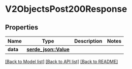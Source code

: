# V2ObjectsPost200Response

## Properties

Name | Type | Description | Notes
------------ | ------------- | ------------- | -------------
**data** | [**serde_json::Value**](serde_json::Value.md) |  | 

[[Back to Model list]](../README.md#documentation-for-models) [[Back to API list]](../README.md#documentation-for-api-endpoints) [[Back to README]](../README.md)


